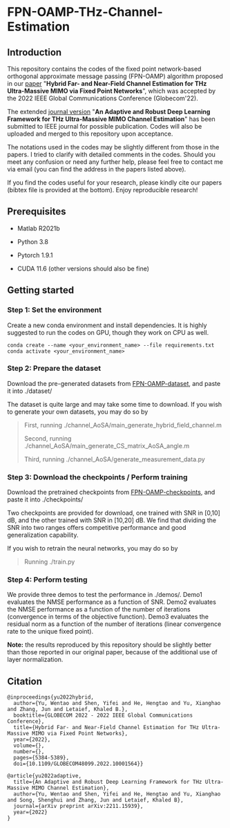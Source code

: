 # FPN-OAMP-THz-Channel-Estimation

## Introduction

This repository contains the codes of the fixed point network-based orthogonal approximate message passing (FPN-OAMP) algorithm proposed in our [paper](https://arxiv.org/pdf/2205.04944.pdf) "**Hybrid Far- and Near-Field Channel Estimation for THz Ultra-Massive MIMO via Fixed Point Networks**", which was accepted by the 2022 IEEE Global Communications Conference (Globecom'22). 

The extended [journal version](https://arxiv.org/pdf/2211.15939.pdf) "**An Adaptive and Robust Deep Learning Framework for THz Ultra-Massive MIMO Channel Estimation**" has been submitted to IEEE journal for possible publication. Codes will also be uploaded and merged to this repository upon acceptance. 

The notations used in the codes may be slightly different from those in the papers. I tried to clarify with detailed comments in the codes. Should you meet any confusion or need any further help, please feel free to contact me via email (you can find the address in the papers listed above). 

If you find the codes useful for your research, please kindly cite our papers (bibtex file is provided at the bottom). Enjoy reproducible research! 

## Prerequisites

- Matlab R2021b

- Python 3.8

- Pytorch 1.9.1

- CUDA 11.6 (other versions should also be fine)

## Getting started

### Step 1: Set the environment

Create a new conda environment and install dependencies. It is highly suggested to run the codes on GPU, though they work on CPU as well. 

```
conda create --name <your_environment_name> --file requirements.txt
conda activate <your_environment_name>
```
### Step 2:  Prepare the dataset

Download the pre-generated datasets from [FPN-OAMP-dataset](https://hkustconnect-my.sharepoint.com/:f:/g/personal/wyuaq_connect_ust_hk/EnjI6Aev9I5CpNCLdDTvaXQBef3i_gkapkmc8SFBRWsJYw?e=1fwI7o), and paste it into ./dataset/

The dataset is quite large and may take some time to download. If you wish to generate your own datasets, you may do so by

> First, running ./channel_AoSA/main_generate_hybrid_field_channel.m
> 
> Second, running  ./channel_AoSA/main_generate_CS_matrix_AoSA_angle.m
> 
> Third, running ./channel_AoSA/generate_measurement_data.py

### Step 3: Download the checkpoints / Perform training

Download the pretrained checkpoints from [FPN-OAMP-checkpoints](https://hkustconnect-my.sharepoint.com/:f:/g/personal/wyuaq_connect_ust_hk/EnHPxyogdzRIvz4oQsLBU1EBjmuR9dFlzeTX2CjTw1Rbkw?e=hy61F9), and paste it into ./checkpoints/

Two checkpoints are provided for download, one trained with SNR in [0,10] dB, and the other trained with SNR in [10,20] dB. We find that dividing the SNR into two ranges offers competitive performance and good generalization capability. 

If you wish to retrain the neural networks, you may do so by

> Running ./train.py

### Step 4: Perform testing

We provide three demos to test the performance in ./demos/. Demo1 evaluates the NMSE performance as a function of SNR. Demo2 evaluates the NMSE performance as a function of the number of iterations (convergence in terms of the objective function). Demo3 evaluates the residual norm as a function of the number of iterations (linear convergence rate to the unique fixed point). 

**Note:** the results reproduced by this repository should be slightly better than those reported in our original paper, because of the additional use of layer normalization. 

## Citation


```
@inproceedings{yu2022hybrid,
  author={Yu, Wentao and Shen, Yifei and He, Hengtao and Yu, Xianghao and Zhang, Jun and Letaief, Khaled B.},
  booktitle={GLOBECOM 2022 - 2022 IEEE Global Communications Conference}, 
  title={Hybrid Far- and Near-Field Channel Estimation for THz Ultra-Massive MIMO via Fixed Point Networks}, 
  year={2022},
  volume={},
  number={},
  pages={5384-5389},
  doi={10.1109/GLOBECOM48099.2022.10001564}}

@article{yu2022adaptive,
  title={An Adaptive and Robust Deep Learning Framework for THz Ultra-Massive MIMO Channel Estimation},
  author={Yu, Wentao and Shen, Yifei and He, Hengtao and Yu, Xianghao and Song, Shenghui and Zhang, Jun and Letaief, Khaled B},
  journal={arXiv preprint arXiv:2211.15939},
  year={2022}
}
```
